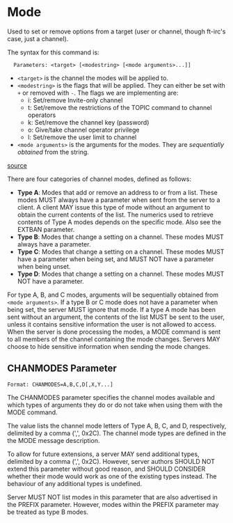 # Mode

Used to set or remove options from a target (user or channel, though ft-irc's case, just a channel).

The syntax for this command is:

```text
  Parameters: <target> [<modestring> [<mode arguments>...]]
```

- `<target>` is the channel the modes will be applied to.
- `<modestring>` is the flags that will be applied. They can either be set with `+` or removed with `-`. The flags we are implementing are:
  - i: Set/remove Invite-only channel
  - t: Set/remove the restrictions of the TOPIC command to channel operators
  - k: Set/remove the channel key (password)
  - o: Give/take channel operator privilege
  - l: Set/remove the user limit to channel
- `<mode arguments>` is the arguments for the modes. They are _sequentially obtained_ from the string.

[source](https://modern.ircdocs.horse/)

There are four categories of channel modes, defined as follows:

- **Type A**: Modes that add or remove an address to or from a list. These modes MUST always have a parameter when sent from the server to a client. A client MAY issue this type of mode without an argument to obtain the current contents of the list. The numerics used to retrieve contents of Type A modes depends on the specific mode. Also see the EXTBAN parameter.
- **Type B**: Modes that change a setting on a channel. These modes MUST always have a parameter.
- **Type C**: Modes that change a setting on a channel. These modes MUST have a parameter when being set, and MUST NOT have a parameter when being unset.
- **Type D**: Modes that change a setting on a channel. These modes MUST NOT have a parameter.

For type A, B, and C modes, arguments will be sequentially obtained from `<mode arguments>`. If a type B or C mode does not have a parameter when being set, the server MUST ignore that mode. If a type A mode has been sent without an argument, the contents of the list MUST be sent to the user, unless it contains sensitive information the user is not allowed to access. When the server is done processing the modes, a MODE command is sent to all members of the channel containing the mode changes. Servers MAY choose to hide sensitive information when sending the mode changes.

## CHANMODES Parameter

```text
Format: CHANMODES=A,B,C,D[,X,Y...]
```

The CHANMODES parameter specifies the channel modes available and which types of arguments they do or do not take when using them with the MODE command.

The value lists the channel mode letters of Type A, B, C, and D, respectively, delimited by a comma (',', 0x2C). The channel mode types are defined in the the MODE message description.

To allow for future extensions, a server MAY send additional types, delimited by a comma (',', 0x2C). However, server authors SHOULD NOT extend this parameter without good reason, and SHOULD CONSIDER whether their mode would work as one of the existing types instead. The behaviour of any additional types is undefined.

Server MUST NOT list modes in this parameter that are also advertised in the PREFIX parameter. However, modes within the PREFIX parameter may be treated as type B modes.
